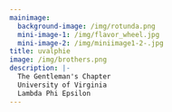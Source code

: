 ```yaml
---
mainimage:
  background-image: /img/rotunda.png
  mini-image-1: /img/flavor_wheel.jpg
  mini-image-2: /img/miniimage1-2-.jpg
title: uvalphie
image: /img/brothers.png
description: |-
  The Gentleman's Chapter
  University of Virginia
  Lambda Phi Epsilon
---
```

